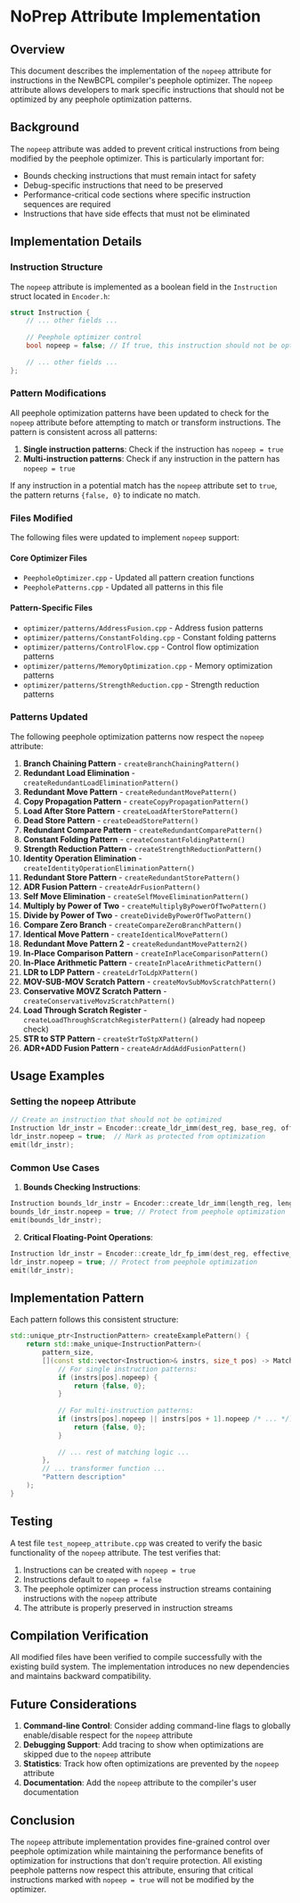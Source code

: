 # NoPrep Attribute Implementation

## Overview

This document describes the implementation of the `nopeep` attribute for instructions in the NewBCPL compiler's peephole optimizer. The `nopeep` attribute allows developers to mark specific instructions that should not be optimized by any peephole optimization patterns.

## Background

The `nopeep` attribute was added to prevent critical instructions from being modified by the peephole optimizer. This is particularly important for:

- Bounds checking instructions that must remain intact for safety
- Debug-specific instructions that need to be preserved
- Performance-critical code sections where specific instruction sequences are required
- Instructions that have side effects that must not be eliminated

## Implementation Details

### Instruction Structure

The `nopeep` attribute is implemented as a boolean field in the `Instruction` struct located in `Encoder.h`:

```cpp
struct Instruction {
    // ... other fields ...
    
    // Peephole optimizer control
    bool nopeep = false; // If true, this instruction should not be optimized by peephole optimizer
    
    // ... other fields ...
};
```

### Pattern Modifications

All peephole optimization patterns have been updated to check for the `nopeep` attribute before attempting to match or transform instructions. The pattern is consistent across all patterns:

1. **Single instruction patterns**: Check if the instruction has `nopeep = true`
2. **Multi-instruction patterns**: Check if any instruction in the pattern has `nopeep = true`

If any instruction in a potential match has the `nopeep` attribute set to `true`, the pattern returns `{false, 0}` to indicate no match.

### Files Modified

The following files were updated to implement `nopeep` support:

#### Core Optimizer Files
- `PeepholeOptimizer.cpp` - Updated all pattern creation functions
- `PeepholePatterns.cpp` - Updated all patterns in this file

#### Pattern-Specific Files
- `optimizer/patterns/AddressFusion.cpp` - Address fusion patterns
- `optimizer/patterns/ConstantFolding.cpp` - Constant folding patterns
- `optimizer/patterns/ControlFlow.cpp` - Control flow optimization patterns
- `optimizer/patterns/MemoryOptimization.cpp` - Memory optimization patterns
- `optimizer/patterns/StrengthReduction.cpp` - Strength reduction patterns

### Patterns Updated

The following peephole optimization patterns now respect the `nopeep` attribute:

1. **Branch Chaining Pattern** - `createBranchChainingPattern()`
2. **Redundant Load Elimination** - `createRedundantLoadEliminationPattern()`
3. **Redundant Move Pattern** - `createRedundantMovePattern()`
4. **Copy Propagation Pattern** - `createCopyPropagationPattern()`
5. **Load After Store Pattern** - `createLoadAfterStorePattern()`
6. **Dead Store Pattern** - `createDeadStorePattern()`
7. **Redundant Compare Pattern** - `createRedundantComparePattern()`
8. **Constant Folding Pattern** - `createConstantFoldingPattern()`
9. **Strength Reduction Pattern** - `createStrengthReductionPattern()`
10. **Identity Operation Elimination** - `createIdentityOperationEliminationPattern()`
11. **Redundant Store Pattern** - `createRedundantStorePattern()`
12. **ADR Fusion Pattern** - `createAdrFusionPattern()`
13. **Self Move Elimination** - `createSelfMoveEliminationPattern()`
14. **Multiply by Power of Two** - `createMultiplyByPowerOfTwoPattern()`
15. **Divide by Power of Two** - `createDivideByPowerOfTwoPattern()`
16. **Compare Zero Branch** - `createCompareZeroBranchPattern()`
17. **Identical Move Pattern** - `createIdenticalMovePattern()`
18. **Redundant Move Pattern 2** - `createRedundantMovePattern2()`
19. **In-Place Comparison Pattern** - `createInPlaceComparisonPattern()`
20. **In-Place Arithmetic Pattern** - `createInPlaceArithmeticPattern()`
21. **LDR to LDP Pattern** - `createLdrToLdpXPattern()`
22. **MOV-SUB-MOV Scratch Pattern** - `createMovSubMovScratchPattern()`
23. **Conservative MOVZ Scratch Pattern** - `createConservativeMovzScratchPattern()`
24. **Load Through Scratch Register** - `createLoadThroughScratchRegisterPattern()` (already had nopeep check)
25. **STR to STP Pattern** - `createStrToStpXPattern()`
26. **ADR+ADD Fusion Pattern** - `createAdrAddAddFusionPattern()`

## Usage Examples

### Setting the nopeep Attribute

```cpp
// Create an instruction that should not be optimized
Instruction ldr_instr = Encoder::create_ldr_imm(dest_reg, base_reg, offset, "Load vector length");
ldr_instr.nopeep = true;  // Mark as protected from optimization
emit(ldr_instr);
```

### Common Use Cases

1. **Bounds Checking Instructions**:
```cpp
Instruction bounds_ldr_instr = Encoder::create_ldr_imm(length_reg, length_addr_reg, 0, "Load vector length for bounds check");
bounds_ldr_instr.nopeep = true; // Protect from peephole optimization
emit(bounds_ldr_instr);
```

2. **Critical Floating-Point Operations**:
```cpp
Instruction ldr_instr = Encoder::create_ldr_fp_imm(dest_reg, effective_addr_reg, 0);
ldr_instr.nopeep = true; // Protect from peephole optimization
emit(ldr_instr);
```

## Implementation Pattern

Each pattern follows this consistent structure:

```cpp
std::unique_ptr<InstructionPattern> createExamplePattern() {
    return std::make_unique<InstructionPattern>(
        pattern_size,
        [](const std::vector<Instruction>& instrs, size_t pos) -> MatchResult {
            // For single instruction patterns:
            if (instrs[pos].nopeep) {
                return {false, 0};
            }
            
            // For multi-instruction patterns:
            if (instrs[pos].nopeep || instrs[pos + 1].nopeep /* ... */) {
                return {false, 0};
            }
            
            // ... rest of matching logic ...
        },
        // ... transformer function ...
        "Pattern description"
    );
}
```

## Testing

A test file `test_nopeep_attribute.cpp` was created to verify the basic functionality of the `nopeep` attribute. The test verifies that:

1. Instructions can be created with `nopeep = true`
2. Instructions default to `nopeep = false`
3. The peephole optimizer can process instruction streams containing instructions with the `nopeep` attribute
4. The attribute is properly preserved in instruction streams

## Compilation Verification

All modified files have been verified to compile successfully with the existing build system. The implementation introduces no new dependencies and maintains backward compatibility.

## Future Considerations

1. **Command-line Control**: Consider adding command-line flags to globally enable/disable respect for the `nopeep` attribute
2. **Debugging Support**: Add tracing to show when optimizations are skipped due to the `nopeep` attribute
3. **Statistics**: Track how often optimizations are prevented by the `nopeep` attribute
4. **Documentation**: Add the `nopeep` attribute to the compiler's user documentation

## Conclusion

The `nopeep` attribute implementation provides fine-grained control over peephole optimization while maintaining the performance benefits of optimization for instructions that don't require protection. All existing peephole patterns now respect this attribute, ensuring that critical instructions marked with `nopeep = true` will not be modified by the optimizer.